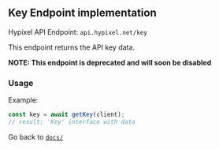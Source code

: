 ## Key Endpoint implementation

Hypixel API Endpoint: `api.hypixel.net/key`

This endpoint returns the API key data.

**NOTE: This endpoint is deprecated and will soon be disabled**

### Usage

Example:
```ts
const key = await getKey(client);
// result: 'Key' interface with data
```


Go back to [`docs/`](../README.md)
